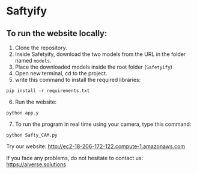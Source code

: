 # Saftyify

## To run the website locally:
1. Clone the repository.
2. Inside Safetyify, download the two models from the URL in the folder named `models`.
3. Place the downloaded models inside the root folder (`Safetyify`)
4. Open new terminal, cd to the project.
5. write this command to install the required libraries:
```
pip install -r requirements.txt
```
6. Run the website:
```
python app.y
```
7. To run the program in real time using your camera, type this command:
```
python Safty_CAM.py
```
Try our website: http://ec2-18-206-172-122.compute-1.amazonaws.com

If you face any problems, do not hesitate to contact us: https://aiverse.solutions
